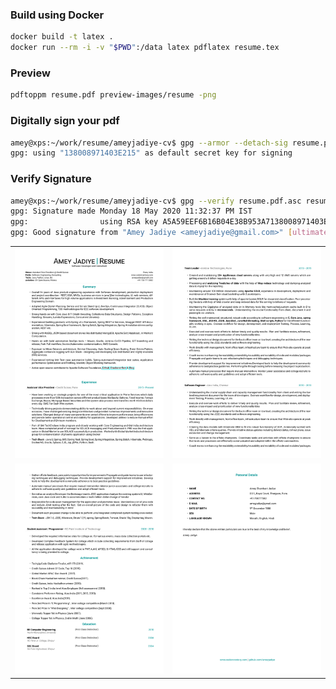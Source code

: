 

### Build using Docker

```sh
docker build -t latex .
docker run --rm -i -v "$PWD":/data latex pdflatex resume.tex
```

### Preview

```sh
pdftoppm resume.pdf preview-images/resume -png
```

### Digitally sign your pdf

```sh
amey@xps:~/work/resume/ameyjadiye-cv$ gpg --armor --detach-sig resume.pdf 
gpg: using "138008971403E215" as default secret key for signing
```

### Verify Signature

```sh
amey@xps:~/work/resume/ameyjadiye-cv$ gpg --verify resume.pdf.asc resume.pdf
gpg: Signature made Monday 18 May 2020 11:32:37 PM IST
gpg:                using RSA key A5A59EEF6B16B04E38B953A7138008971403E215
gpg: Good signature from "Amey Jadiye <ameyjadiye@gmail.com>" [ultimate]
```
<table>
<tr>
<td><img src="preview-images/resume-1.png" /></td><td><img src="preview-images/resume-2.png" /></td>
</tr>
<tr>
<td><img src="preview-images/resume-3.png" /></td><td><img src="preview-images/resume-4.png" /></td>
</tr>
</table>
